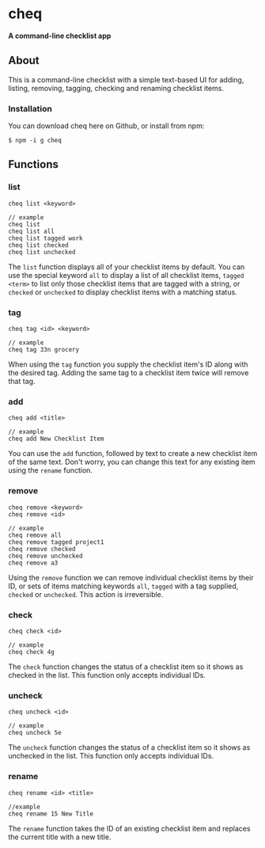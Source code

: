 # cheq

**A command-line checklist app**

## About

This is a command-line checklist with a simple text-based UI for adding, listing, removing, tagging, checking and renaming checklist items.

### Installation

You can download cheq here on Github, or install from npm:

```
$ npm -i g cheq
```

## Functions

### list

```
cheq list <keyword>

// example
cheq list
cheq list all
cheq list tagged work
cheq list checked
cheq list unchecked
```

The `list` function displays all of your checklist items by default. You can use the special keyword `all` to display a list of all checklist items, `tagged <term>` to list only those checklist items that are tagged with a string, or `checked` or `unchecked` to display checklist items with a matching status.

### tag

```
cheq tag <id> <keyword>

// example
cheq tag 33n grocery
```

When using the `tag` function you supply the checklist item's ID along with the desired tag. Adding the same tag to a checklist item twice will remove that tag.

### add

```
cheq add <title>

// example
cheq add New Checklist Item
```

You can use the `add` function, followed by text to create a new checklist item of the same text. Don't worry, you can change this text for any existing item using the `rename` function.

### remove

```
cheq remove <keyword>
cheq remove <id>

// example
cheq remove all
cheq remove tagged project1
cheq remove checked
cheq remove unchecked
cheq remove a3
```

Using the `remove` function we can remove individual checklist items by their ID, or sets of items matching keywords `all`, `tagged` with a tag supplied, `checked` or `unchecked`. This action is irreversible.

### check

```
cheq check <id>

// example
cheq check 4g
```

The `check` function changes the status of a checklist item so it shows as checked in the list. This function only accepts individual IDs.

### uncheck

```
cheq uncheck <id>

// example
cheq uncheck 5e
```

The `uncheck` function changes the status of a checklist item so it shows as unchecked in the list. This function only accepts individual IDs.

### rename

```
cheq rename <id> <title>

//example
cheq rename 15 New Title
```

The `rename` function takes the ID of an existing checklist item and replaces the current title with a new title.